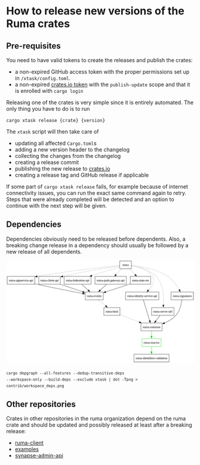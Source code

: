 # How to release new versions of the Ruma crates

## Pre-requisites

You need to have valid tokens to create the releases and publish the crates:

* a non-expired GitHub access token with the proper permissions set up in
  `/xtask/config.toml`.
* a non-expired [crates.io token](https://crates.io/settings/tokens) with the
  `publish-update` scope and that it is enrolled with `cargo login`
 

Releasing one of the crates is very simple since it is entirely automated.
The only thing you have to do is to run

```
cargo xtask release {crate} {version}
```

The `xtask` script will then take care of

* updating all affected `Cargo.toml`s
* adding a new version header to the changelog
* collecting the changes from the changelog
* creating a release commit
* publishing the new release to [crates.io](https://crates.io/)
* creating a release tag and GitHub release if applicable

If some part of `cargo xtask release` fails, for example because of internet
connectivity issues, you can run the exact same command again to retry. Steps
that were already completed will be detected and an option to continue with
the next step will be given.

## Dependencies

Dependencies obviously need to be released before dependents. Also, a breaking
change release in a dependency should usually be followed by a new release of
all dependents.

![crate dependencies](./workspace_deps.png)

<small><code>cargo depgraph --all-features --dedup-transitive-deps --workspace-only --build-deps --exclude xtask | dot -Tpng > contrib/workspace_deps.png</code></small>

## Other repositories

Crates in other repositories in the ruma organization depend on the ruma crate
and should be updated and possibly released at least after a breaking release:

- [ruma-client](https://github.com/ruma/ruma-client)
- [examples](https://github.com/ruma/examples)
- [synapse-admin-api](https://github.com/ruma/synapse-admin-api)
